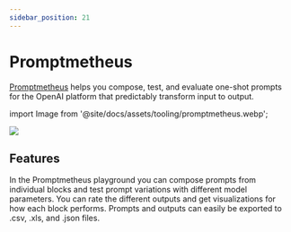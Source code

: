 ```yaml
---
sidebar_position: 21
---
```


# Promptmetheus

[Promptmetheus](https://promptmetheus.com) helps you compose, test, and evaluate one-shot prompts for the OpenAI platform that predictably transform input to output.

import Image from '@site/docs/assets/tooling/promptmetheus.webp';

<div style={{textAlign: 'center'}}>
  <img src={Image} style={{width: "750px"}}/>
</div>

## Features

In the Promptmetheus playground you can compose prompts from individual blocks and test prompt variations with different model parameters. You can rate the different outputs and get visualizations for how each block performs. Prompts and outputs can easily be exported to .csv, .xls, and .json files. 
